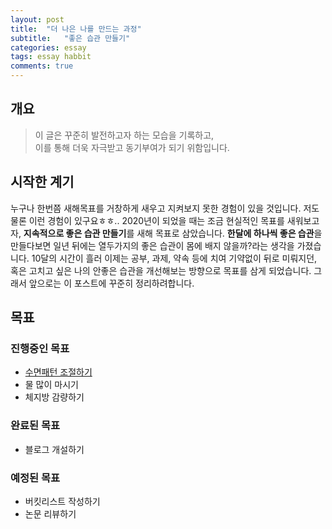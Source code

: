 ```yaml
---
layout: post
title:  "더 나은 나를 만드는 과정"
subtitle:   "좋은 습관 만들기"
categories: essay
tags: essay habbit
comments: true
---
```


## 개요
> 이 글은 꾸준히 발전하고자 하는 모습을 기록하고,  
> 이를 통해 더욱 자극받고 동기부여가 되기 위함입니다.

## 시작한 계기

누구나 한번쯤 새해목표를 거창하게 새우고 지켜보지 못한 경험이 있을 것입니다. 저도 물론 이런 경험이 있구요ㅎㅎ.. 2020년이 되었을 때는 조금 현실적인 목표를 새워보고자, **지속적으로 좋은 습관 만들기**를 새해 목표로 삼았습니다. **한달에 하나씩 좋은 습관**을 만들다보면 일년 뒤에는 열두가지의 좋은 습관이 몸에 배지 않을까?라는 생각을 가졌습니다. 10달의 시간이 흘러 이제는 공부, 과제, 약속 등에 치여 기약없이 뒤로 미뤄지던, 혹은 고치고 싶은 나의 안좋은 습관을 개선해보는 방향으로 목표를 삼게 되었습니다. 그래서 앞으로는 이 포스트에 꾸준히 정리하려합니다.

## 목표

### 진행중인 목표

- [수면패턴 조절하기]()  
- 물 많이 마시기
- 체지방 감량하기

### 완료된 목표

- 블로그 개설하기

### 예정된 목표

- 버킷리스트 작성하기
- 논문 리뷰하기
